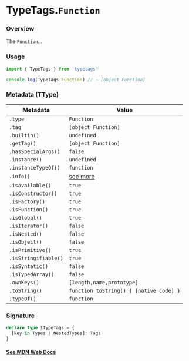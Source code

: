 # TypeTags.`Function`

### Overview

The `Function`...

### Usage

```js
import { TypeTags } from 'typetags'

console.log(TypeTags.Function) // → [object Function]
```

### Metadata (TType)

| Metadata             | Value                                   |
| -------------------- | --------------------------------------- |
| `.type`              | `Function`                              |
| `.tag`               | `[object Function]`                     |
| `.builtin()`         | `undefined`                             |
| `.getTag()`          | `[object Function]`                     |
| `.hasSpecialArgs()`  | `false`                                 |
| `.instance()`        | `undefined`                             |
| `.instanceTypeOf()`  | `function`                              |
| `.info()`            | [see more]()                            |
| `.isAvailable()`     | `true`                                  |
| `.isConstructor()`   | `true`                                  |
| `.isFactory()`       | `true`                                  |
| `.isFunction()`      | `true`                                  |
| `.isGlobal()`        | `true`                                  |
| `.isIterator()`      | `false`                                 |
| `.isNested()`        | `false`                                 |
| `.isObject()`        | `false`                                 |
| `.isPrimitive()`     | `true`                                  |
| `.isStringifiable()` | `true`                                  |
| `.isSyntatic()`      | `false`                                 |
| `.isTypedArray()`    | `false`                                 |
| `.ownKeys()`         | `[length,name,prototype]`               |
| `.toString()`        | `function toString() { [native code] }` |
| `.typeOf()`          | `function`                              |

### Signature

```ts
declare type ITypeTags = {
  [key in Types | NestedTypes]: Tags
}
```

#### [See MDN Web Docs](https://developer.mozilla.org/en-US/docs/Web/API/AbortController)
